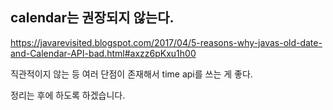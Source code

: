 ## calendar는 권장되지 않는다.
https://javarevisited.blogspot.com/2017/04/5-reasons-why-javas-old-date-and-Calendar-API-bad.html#axzz6pKxu1h00

직관적이지 않는 등 여러 단점이 존재해서 time api를 쓰는 게 좋다. 

정리는 후에 하도록 하겠습니다.
